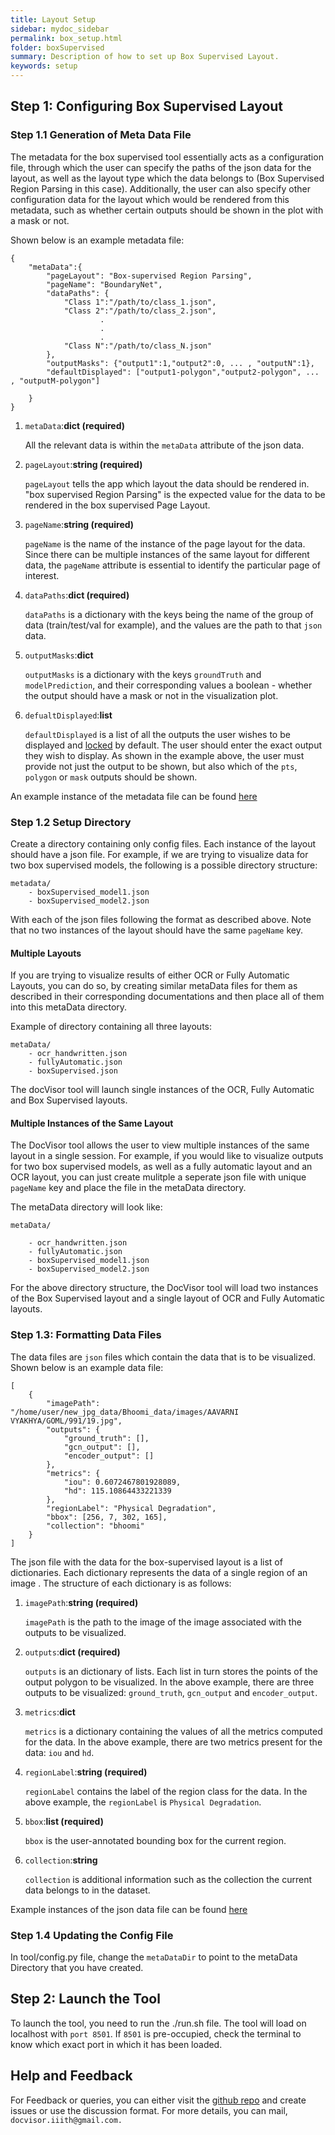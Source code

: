 ```yaml
---
title: Layout Setup
sidebar: mydoc_sidebar
permalink: box_setup.html
folder: boxSupervised
summary: Description of how to set up Box Supervised Layout.
keywords: setup
---
```


## Step 1: Configuring Box Supervised Layout

### Step 1.1 Generation of Meta Data File

The metadata for the box supervised tool essentially acts as a configuration file, through which the user can specify the paths of the json data for the layout, as well as the layout type which the data belongs to (Box Supervised Region Parsing in this case). Additionally, the user can also specify other configuration data for the layout which would be rendered from this metadata, such as whether certain outputs should be shown in the plot with a mask or not. 

Shown below is an example metadata file:

```
{
    "metaData":{
        "pageLayout": "Box-supervised Region Parsing", 
        "pageName": "BoundaryNet", 
        "dataPaths": {
            "Class 1":"/path/to/class_1.json",
            "Class 2":"/path/to/class_2.json",
                    .
                    .
                    .
            "Class N":"/path/to/class_N.json"
        },
        "outputMasks": {"output1":1,"output2":0, ... , "outputN":1},
        "defaultDisplayed": ["output1-polygon","output2-polygon", ... , "outputM-polygon"]

    }
}
```

1. `metaData`:**dict (required)**

    All the relevant data is within the `metaData` attribute of the json data.

2. `pageLayout`:**string (required)**

    `pageLayout` tells the app which layout the data should be rendered in. "box supervised Region Parsing" is the expected value for the data to be rendered in the box supervised Page Layout.

3.  `pageName`:**string (required)**

    `pageName` is the name of the instance of the page layout for the data. Since there can be multiple instances of the same layout for different data, the `pageName` attribute is essential to identify the particular page of interest.

4. `dataPaths`:**dict (required)**

    `dataPaths` is a dictionary with the keys being the name of the group of data (train/test/val for example), and the values are the path to that `json` data. 

5. `outputMasks`:**dict**

    `outputMasks` is a dictionary with the keys `groundTruth` and `modelPrediction`, and their corresponding values a boolean - whether the output should have a mask or not in the visualization plot.

6. `defualtDisplayed`:**list**

    `defaultDisplayed` is a list of all the outputs the user wishes to be displayed and [locked](box_settings.html#display-options) by default. The user should enter the exact output they wish to display. As shown in the example above, the user must provide not just the output to be shown, but also which of the `pts`, `polygon` or  `mask` outputs should be shown.

An example instance of the metadata file can be found [here](https://github.com/ihdia/docvisor/blob/main/example/metaData/boundarynet_metadata.json)

### Step 1.2 Setup Directory

Create a directory containing only config files. Each instance of the layout should have a json file. For example, if we are trying to visualize data for two box supervised models, the following is a possible directory structure:

```
metadata/
    - boxSupervised_model1.json
    - boxSupervised_model2.json
```

With each of the json files following the format as described above. Note that no two instances of the layout should have the same `pageName` key. 

#### Multiple Layouts

If you are trying to visualize results of either OCR or Fully Automatic Layouts, you can do so, by creating similar metaData files for them as described in their corresponding documentations and then place all of them into this metaData directory.

Example of directory containing all three layouts:

```
metaData/
    - ocr_handwritten.json
    - fullyAutomatic.json
    - boxSupervised.json
```

The docVisor tool will launch single instances of the OCR, Fully Automatic and Box Supervised layouts.

#### Multiple Instances of the Same Layout

The DocVisor tool allows the user to view multiple instances of the same layout in a single session. For example, if you would like to visualize outputs for two box supervised models, as well as a fully automatic layout and an OCR layout, you can just create mulitple a seperate json file with unique `pageName` key and place the file in the metaData directory.

The metaData directory will look like:

```
metaData/
    
    - ocr_handwritten.json
    - fullyAutomatic.json    
    - boxSupervised_model1.json
    - boxSupervised_model2.json

```

For the above directory structure, the DocVisor tool will load two instances of the Box Supervised layout and a single layout of OCR and Fully Automatic layouts.

### Step 1.3: Formatting Data Files

The data files are `json` files which contain the data that is to be visualized. Shown below is an example data file:

```
[
    {
        "imagePath": "/home/user/new_jpg_data/Bhoomi_data/images/AAVARNI VYAKHYA/GOML/991/19.jpg",
        "outputs": {
            "ground_truth": [],
            "gcn_output": [],
            "encoder_output": []
        },
        "metrics": {
            "iou": 0.6072467801928089,
            "hd": 115.10864433221339
        },
        "regionLabel": "Physical Degradation",
        "bbox": [256, 7, 302, 165],
        "collection": "bhoomi"
    }
]
```

The json file with the data for the box-supervised layout is a list of dictionaries. Each dictionary represents the data of a single region of an image . The structure of each dictionary is as follows:

1. `imagePath`:**string (required)**

    `imagePath` is the path to the image of the image associated with the outputs to be visualized. 

2. `outputs`:**dict (required)**

    `outputs` is an dictionary of lists. Each list in turn stores the points of the output polygon to be visualized. In the above example, there are three outputs to be visualized: `ground_truth`, `gcn_output` and `encoder_output`.

3. `metrics`:**dict**

    `metrics` is a dictionary containing the values of all the metrics computed for the data. In the above example, there are two metrics present for the data: `iou` and `hd`.

4. `regionLabel`:**string (required)**

    `regionLabel` contains the label of the region class for the data. In the above example, the `regionLabel` is `Physical Degradation`.

5. `bbox`:**list (required)**

    `bbox` is the user-annotated bounding box for the current region. 

6. `collection`:**string**

    `collection` is additional information such as the collection the current data belongs to in the dataset.

Example instances of the json data file can be found [here](https://github.com/ihdia/docvisor/tree/main/example/jsonData/BoxSupervised/boundarynet)

### Step 1.4 Updating the Config File

In tool/config.py file, change the `metaDataDir` to point to the metaData Directory that you have created.


## Step 2: Launch the Tool

To launch the tool, you need to run the ./run.sh file. The tool will load on localhost with `port 8501`. If `8501` is pre-occupied, check the terminal to know which exact port in which it has been loaded. 


## Help and Feedback

For Feedback or queries, you can either visit the [github repo](https://github.com/ihdia/docvisor) and create issues or use the discussion format. For more details, you can mail, `docvisor.iiith@gmail.com.`
